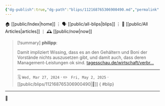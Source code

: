 ```yaml
---
{"dg-publish":true,"dg-path":"blips/112168765306900490.md","permalink":"/blips/112168765306900490/","title":"philipp on mastodon @ 2024-03-27"}
---
```



<div class="transclusion internal-embed is-loaded"><div class="markdown-embed">




🏠 [[public/Index\|home]]  ⋮ 🗣️ [[public/all-blips\|blips]] ⋮  📝 [[public/All Articles\|articles]]  ⋮ 🕰️ [[public/now\|now]]


</div></div>


> [!summary] **philipp**:
>
> Damit impliziert Wissing, dass es an den Gehältern und Boni der Vorstände nichts auszusetzen gibt, und damit auch, dass deren Management-Leistungen ok sind.
> [tagesschau.de/wirtschaft/verbr…](https://www.tagesschau.de/wirtschaft/verbraucher/wissing-bahn-tarifeinigung-preise-100.html)
> - - -
>
> 🗓️ <code>Wed, Mar 27, 2024</code>  · ✏️ <code> Fri, May 2, 2025</code>  · [[public/blips/112168765306900490\|🔗]]
{ #blip}


- - -

 👾

